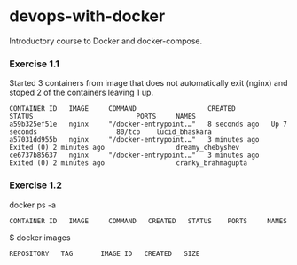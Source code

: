 # devops-with-docker
Introductory course to Docker and docker-compose. 


### Exercise 1.1

Started 3 containers from image that does not automatically exit (nginx) and stoped 2 of the containers leaving 1 up.

```
CONTAINER ID   IMAGE     COMMAND                  CREATED         STATUS                          PORTS     NAMES
a59b325ef51e   nginx     "/docker-entrypoint.…"   8 seconds ago   Up 7 seconds                    80/tcp    lucid_bhaskara
a57031dd955b   nginx     "/docker-entrypoint.…"   3 minutes ago   Exited (0) 2 minutes ago                  dreamy_chebyshev
ce6737b85637   nginx     "/docker-entrypoint.…"   3 minutes ago   Exited (0) 2 minutes ago                  cranky_brahmagupta
```

### Exercise 1.2

docker ps -a

```
CONTAINER ID   IMAGE     COMMAND   CREATED   STATUS    PORTS     NAMES
```

$ docker images
```
REPOSITORY   TAG       IMAGE ID   CREATED   SIZE
```
